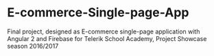 # E-commerce-Single-page-App
Final project, designed as E-commerce single-page application with Angular 2 and Firebase for Telerik School Academy, Project Showcase season 2016/2017
